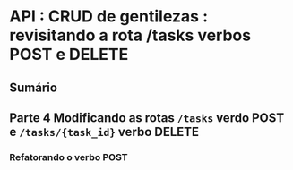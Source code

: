 # [](#header) API : CRUD de gentilezas : revisitando a rota /tasks verbos POST e DELETE <!-- omit in toc -->

## Sumário <!-- omit in toc -->

## Parte 4 Modificando as rotas `/tasks` verdo POST e `/tasks/{task_id}` verbo DELETE

### Refatorando o verbo POST
